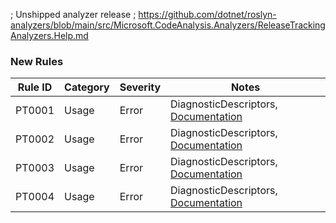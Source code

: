 ﻿; Unshipped analyzer release
; https://github.com/dotnet/roslyn-analyzers/blob/main/src/Microsoft.CodeAnalysis.Analyzers/ReleaseTrackingAnalyzers.Help.md

### New Rules

Rule ID | Category | Severity | Notes
--------|----------|----------|-------
PT0001 | Usage | Error | DiagnosticDescriptors, [Documentation](https://aka.ms/mvvmtoolkit/errors/mvvmtk0001)
PT0002 | Usage | Error | DiagnosticDescriptors, [Documentation](https://aka.ms/mvvmtoolkit/errors/mvvmtk0019)
PT0003 | Usage | Error | DiagnosticDescriptors, [Documentation](https://aka.ms/mvvmtoolkit/errors/mvvmtk0014)
PT0004 | Usage | Error | DiagnosticDescriptors, [Documentation](https://aka.ms/mvvmtoolkit/errors/mvvmtk0014)